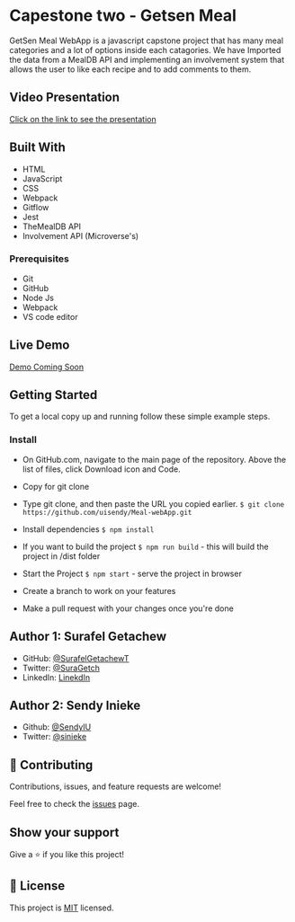 # Capestone two - Getsen Meal 

GetSen Meal WebApp is a javascript capstone project that has many meal categories and a lot of options inside each catagories. We have Imported the  data from a MealDB API and implementing an involvement system that allows the user to like each recipe and to add comments to them.

## Video Presentation

[Click on the link to see the presentation]()

## Built With

- HTML
- JavaScript
- CSS
- Webpack
- Gitflow
- Jest
- TheMealDB API
- Involvement API (Microverse's)

### Prerequisites

- Git
- GitHub
- Node Js
- Webpack
- VS code editor

## Live Demo

[Demo Coming Soon]()

## Getting Started

To get a local copy up and running follow these simple example steps.

### Install

- On GitHub.com, navigate to the main page of the repository. Above the list of files, click Download icon and Code.
- Copy for git clone
- Type git clone, and then paste the URL you copied earlier.
`$ git clone https://github.com/uisendy/Meal-webApp.git`
- Install dependencies `$ npm install`
- If you want to build the project `$ npm run build` - this will build the project in /dist folder
- Start the Project `$ npm start` - serve the project in browser

- Create a branch to work on your features

- Make a pull request with your changes once you're done

## Author 1: Surafel Getachew

- GitHub: [@SurafelGetachewT](https://github.com/SurafelGetachewT)
- Twitter: [@SuraGetch](https://twitter.com/SuraGetch)
- LinkedIn: [LinekdIn](https://www.linkedin.com/in/surafel-getachew-80155b187/)

## Author 2: Sendy Inieke

- Github: [@SendyIU](https://github.com/uisendy)
- Twitter: [@sinieke](https://twitter.com/sinieke)

## 🤝 Contributing

Contributions, issues, and feature requests are welcome!

Feel free to check the [issues](https://github.com/uisendy/Meal-webApp/issues) page.

## Show your support

Give a ⭐️ if you like this project!

## 📝 License

This project is [MIT](https://github.com/git/git-scm.com/blob/main/MIT-LICENSE.txt) licensed.
